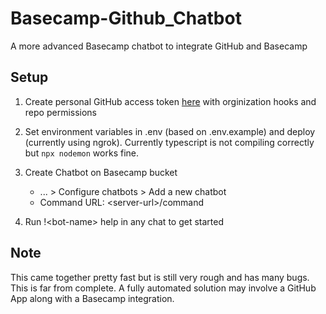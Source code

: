 # Basecamp-Github_Chatbot
A more advanced Basecamp chatbot to integrate GitHub and Basecamp

## Setup
1. Create personal GitHub access token [here](https://github.com/settings/tokens/new) with orginization hooks and repo permissions

2. Set environment variables in .env (based on .env.example) and deploy (currently using ngrok). Currently typescript is not compiling correctly but `npx nodemon` works fine.

3. Create Chatbot on Basecamp bucket
    - ... > Configure chatbots > Add a new chatbot
    - Command URL: \<server-url>/command

4. Run !\<bot-name> help in any chat to get started

## Note
This came together pretty fast but is still very rough and has many bugs. This is far from complete. A fully automated solution may involve a GitHub App along with a Basecamp integration.